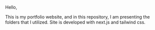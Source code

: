 Hello,

This is my portfolio website, and in this repository, I am presenting the folders that I utilized. Site is developed with next.js and tailwind css.
